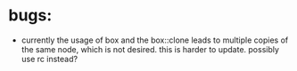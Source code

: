 # bugs:

 - currently the usage of box and the box::clone leads to multiple copies of the same node, which is not desired. this is harder to update. possibly use rc instead?
